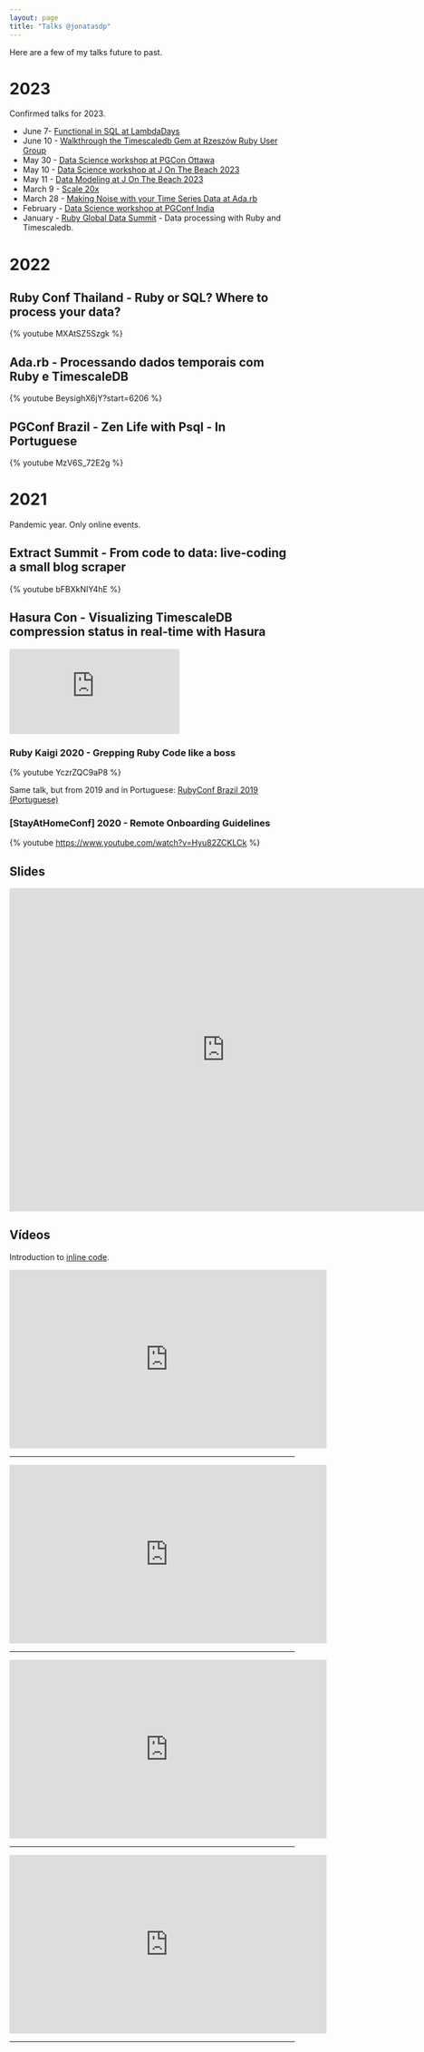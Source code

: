 ```yaml
---
layout: page
title: "Talks @jonatasdp"
---
```


Here are a few of my talks future to past.

# 2023

Confirmed talks for 2023.

* June 7- [Functional in SQL at LambdaDays](https://www.lambdadays.org/lambdadays2023)
* June 10 - [Walkthrough the Timescaledb Gem at Rzeszów Ruby User Group](http://rrug.pl)
* May 30 - [Data Science workshop at PGCon Ottawa](https://www.pgcon.org/2023/)
* May 10 - [Data Science workshop at J On The Beach 2023](https://www.jonthebeach.com/workshops/Reality-of-global-warming.-Data-Science-with-Postgres-and-TimescaleDB)
* May 11 - [Data Modeling at J On The Beach 2023](https://www.jonthebeach.com/schedule)
* March 9 - [Scale 20x](https://www.socallinuxexpo.org/scale/20x/)
* March 28 - [Making Noise with your Time Series Data at Ada.rb](https://www.youtube.com/live/Vfxp718OMtI?feature=share&t=590)
* February - [Data Science workshop at PGConf India](https://pgconf.in)
* January - [Ruby Global Data Summit](https://events.geekle.us/ruby/) - Data processing with Ruby and Timescaledb.

# 2022

## Ruby Conf Thailand - Ruby or SQL? Where to process your data?

{% youtube MXAtSZ5Szgk %}

## Ada.rb - Processando dados temporais com Ruby e TimescaleDB

{% youtube BeysighX6jY?start=6206 %}

## PGConf Brazil - Zen Life with Psql - In Portuguese

{% youtube MzV6S_72E2g %}

# 2021

Pandemic year. Only online events.

## Extract Summit - From code to data: live-coding a small blog scraper

{% youtube bFBXkNIY4hE %}

## Hasura Con - Visualizing TimescaleDB compression status in real-time with Hasura

<div class="video-container">
  <iframe loading="lazy" title="Visualizing TimescaleDB compression status in real-time with Hasura" src="https://player.vimeo.com/video/569408772" frameBorder="0" allowfullscreen=""></iframe>
</div>

### Ruby Kaigi 2020 - Grepping Ruby Code like a boss

{% youtube YczrZQC9aP8 %}

Same talk, but from 2019 and in Portuguese: [RubyConf Brazil 2019 (Portuguese)](https://www.eventials.com/locaweb/jonatas-paganini-live-coding-grepping-ruby-code-like-a-boss/#_=_)

### [StayAtHomeConf] 2020 - Remote Onboarding Guidelines

{% youtube https://www.youtube.com/watch?v=Hyu82ZCKLCk %}

## Slides

<iframe src="http://www.slideshare.net/jonataspaganini/slideshelf" width="760px" height="570px" frameborder="0" marginwidth="0" marginheight="0" scrolling="no" style="border:none;" allowfullscreen webkitallowfullscreen mozallowfullscreen></iframe>

## Vídeos

Introduction to [inline code](https://www.youtube.com/watch?v=KQXglNLUv7o).
<iframe width="560" height="315" src="https://www.youtube.com/embed/KQXglNLUv7o" frameborder="0" allow="accelerometer; autoplay; encrypted-media; gyroscope; picture-in-picture" allowfullscreen></iframe>


-------------

<iframe width="560" height="315" src="https://www.youtube.com/embed/T5SgeBhpXss"  frameborder="0" allowfullscreen></iframe>

-------------

<iframe width="560" height="315" src="https://www.youtube.com/embed/97xO2JhoVGY"  frameborder="0" allowfullscreen></iframe>

-------------

<iframe width="560" height="315" src="https://www.youtube.com/embed/UxAnqZ5_zSI"  frameborder="0" allowfullscreen></iframe>

-------------
